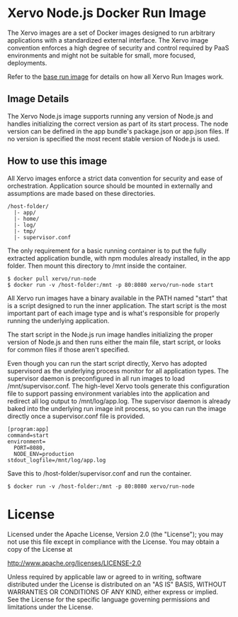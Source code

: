 # Xervo Node.js Docker Run Image

The Xervo images are a set of Docker images designed to run arbitrary applications with a standardized external interface. The Xervo image convention enforces a high degree of security and control required by PaaS environments and might not be suitable for small, more focused, deployments.

Refer to the [base run image](https://github.com/XervoIO/docker-run-base) for details on how all Xervo Run Images work.

## Image Details
The Xervo Node.js image supports running any version of Node.js and handles initializing the correct version as part of its start process. The node version can be defined in the app bundle's package.json or app.json files. If no version is specified the most recent stable version of Node.js is used.

## How to use this image
All Xervo images enforce a strict data convention for security and ease of orchestration. Application source should be mounted in externally and assumptions are made based on these directories.

``` text
/host-folder/
  |- app/
  |- home/
  |- log/
  |- tmp/
  |- supervisor.conf
```

The only requirement for a basic running container is to put the fully extracted application bundle, with npm modules already installed, in the app folder. Then mount this directory to /mnt inside the container.

``` text
$ docker pull xervo/run-node
$ docker run -v /host-folder:/mnt -p 80:8080 xervo/run-node start
```

All Xervo run images have a binary available in the PATH named "start" that is a script designed to run the inner application. The start script is the most important part of each image type and is what's responsible for properly running the underlying application.

The start script in the Node.js run image handles initializing the proper version of Node.js and then runs either the main file, start script, or looks for common files if those aren't specified.

Even though you can run the start script directly, Xervo has adopted supervisord as the underlying process monitor for all application types. The supervisor daemon is preconfigured in all run images to load /mnt/supervisor.conf. The high-level Xervo tools generate this configuration file to support passing environment variables into the application and redirect all log output to /mnt/log/app.log. The supervisor daemon is already baked into the underlying run image init process, so you can run the image directly once a supervisor.conf file is provided.

```text
[program:app]
command=start
environment=
  PORT=8080,
  NODE_ENV=production
stdout_logfile=/mnt/log/app.log
```

Save this to /host-folder/supervisor.conf and run the container.

``` text
$ docker run -v /host-folder:/mnt -p 80:8080 xervo/run-node
```

# License
Licensed under the Apache License, Version 2.0 (the "License"); you may not use this file except in compliance with the License. You may obtain a copy of the License at

http://www.apache.org/licenses/LICENSE-2.0

Unless required by applicable law or agreed to in writing, software distributed under the License is distributed on an "AS IS" BASIS, WITHOUT WARRANTIES OR CONDITIONS OF ANY KIND, either express or implied. See the License for the specific language governing permissions and limitations under the License.
